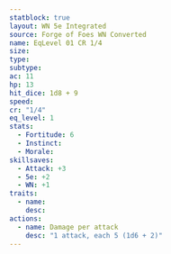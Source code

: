 ```yaml
---
statblock: true
layout: WN 5e Integrated
source: Forge of Foes WN Converted
name: EqLevel 01 CR 1/4
size: 
type: 
subtype: 
ac: 11
hp: 13
hit_dice: 1d8 + 9
speed: 
cr: "1/4"
eq_level: 1
stats:
  - Fortitude: 6
  - Instinct: 
  - Morale: 
skillsaves:
  - Attack: +3
  - 5e: +2
  - WN: +1
traits:
  - name: 
    desc: 
actions:
  - name: Damage per attack
    desc: "1 attack, each 5 (1d6 + 2)"
---
```

